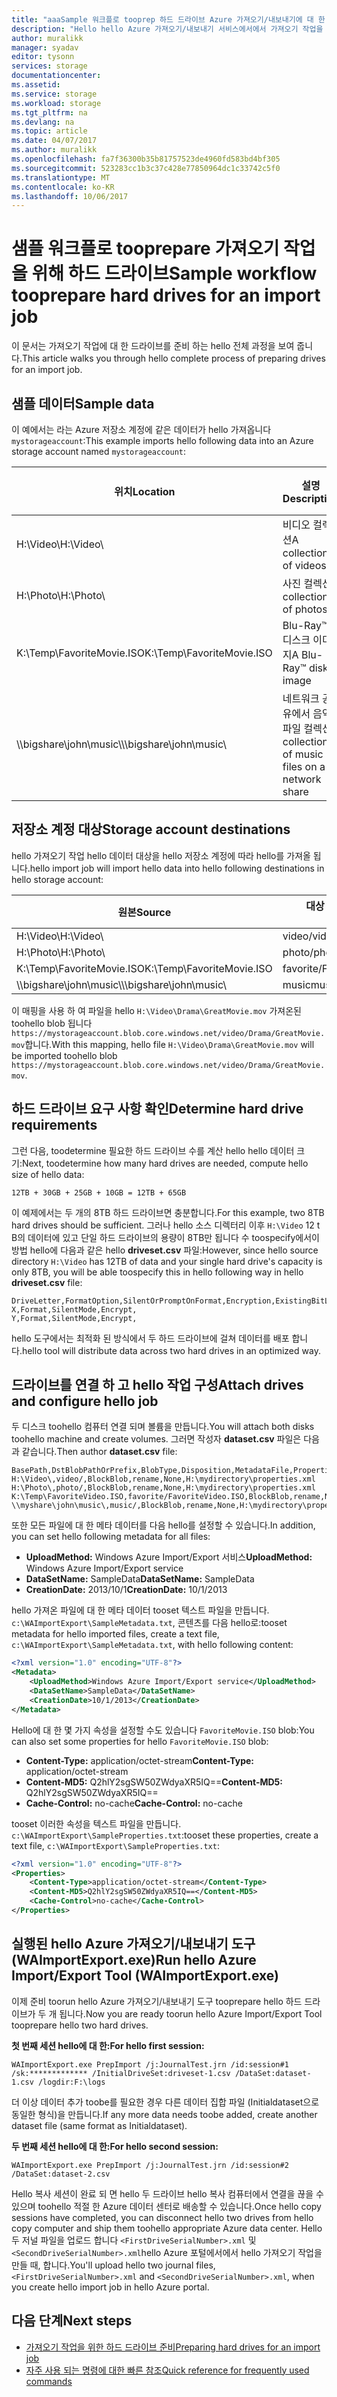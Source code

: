 ```yaml
---
title: "aaaSample 워크플로 tooprep 하드 드라이브 Azure 가져오기/내보내기에 대 한 가져오기 작업 | Microsoft Docs"
description: "Hello hello Azure 가져오기/내보내기 서비스에서에서 가져오기 작업을 위해 드라이브를 준비 하는 동안 전체 프로세스에 대 한 연습을 참조 하십시오."
author: muralikk
manager: syadav
editor: tysonn
services: storage
documentationcenter: 
ms.assetid: 
ms.service: storage
ms.workload: storage
ms.tgt_pltfrm: na
ms.devlang: na
ms.topic: article
ms.date: 04/07/2017
ms.author: muralikk
ms.openlocfilehash: fa7f36300b35b81757523de4960fd583bd4bf305
ms.sourcegitcommit: 523283cc1b3c37c428e77850964dc1c33742c5f0
ms.translationtype: MT
ms.contentlocale: ko-KR
ms.lasthandoff: 10/06/2017
---
```

# <a name="sample-workflow-tooprepare-hard-drives-for-an-import-job"></a><span data-ttu-id="741b6-103">샘플 워크플로 tooprepare 가져오기 작업을 위해 하드 드라이브</span><span class="sxs-lookup"><span data-stu-id="741b6-103">Sample workflow tooprepare hard drives for an import job</span></span>

<span data-ttu-id="741b6-104">이 문서는 가져오기 작업에 대 한 드라이브를 준비 하는 hello 전체 과정을 보여 줍니다.</span><span class="sxs-lookup"><span data-stu-id="741b6-104">This article walks you through hello complete process of preparing drives for an import job.</span></span>

## <a name="sample-data"></a><span data-ttu-id="741b6-105">샘플 데이터</span><span class="sxs-lookup"><span data-stu-id="741b6-105">Sample data</span></span>

<span data-ttu-id="741b6-106">이 예에서는 라는 Azure 저장소 계정에 같은 데이터가 hello 가져옵니다 `mystorageaccount`:</span><span class="sxs-lookup"><span data-stu-id="741b6-106">This example imports hello following data into an Azure storage account named `mystorageaccount`:</span></span>

|<span data-ttu-id="741b6-107">위치</span><span class="sxs-lookup"><span data-stu-id="741b6-107">Location</span></span>|<span data-ttu-id="741b6-108">설명</span><span class="sxs-lookup"><span data-stu-id="741b6-108">Description</span></span>|<span data-ttu-id="741b6-109">데이터 크기</span><span class="sxs-lookup"><span data-stu-id="741b6-109">Data size</span></span>|
|--------------|-----------------|-----|
|<span data-ttu-id="741b6-110">H:\Video\\</span><span class="sxs-lookup"><span data-stu-id="741b6-110">H:\Video\\</span></span> |<span data-ttu-id="741b6-111">비디오 컬렉션</span><span class="sxs-lookup"><span data-stu-id="741b6-111">A collection of videos</span></span>|<span data-ttu-id="741b6-112">12TB</span><span class="sxs-lookup"><span data-stu-id="741b6-112">12 TB</span></span>|
|<span data-ttu-id="741b6-113">H:\Photo\\</span><span class="sxs-lookup"><span data-stu-id="741b6-113">H:\Photo\\</span></span> |<span data-ttu-id="741b6-114">사진 컬렉션</span><span class="sxs-lookup"><span data-stu-id="741b6-114">A collection of photos</span></span>|<span data-ttu-id="741b6-115">30GB</span><span class="sxs-lookup"><span data-stu-id="741b6-115">30 GB</span></span>|
|<span data-ttu-id="741b6-116">K:\Temp\FavoriteMovie.ISO</span><span class="sxs-lookup"><span data-stu-id="741b6-116">K:\Temp\FavoriteMovie.ISO</span></span>|<span data-ttu-id="741b6-117">Blu-Ray™ 디스크 이미지</span><span class="sxs-lookup"><span data-stu-id="741b6-117">A Blu-Ray™ disk image</span></span>|<span data-ttu-id="741b6-118">25GB</span><span class="sxs-lookup"><span data-stu-id="741b6-118">25 GB</span></span>|
|<span data-ttu-id="741b6-119">\\\bigshare\john\music\\</span><span class="sxs-lookup"><span data-stu-id="741b6-119">\\\bigshare\john\music\\</span></span>|<span data-ttu-id="741b6-120">네트워크 공유에서 음악 파일 컬렉션</span><span class="sxs-lookup"><span data-stu-id="741b6-120">A collection of music files on a network share</span></span>|<span data-ttu-id="741b6-121">10 GB</span><span class="sxs-lookup"><span data-stu-id="741b6-121">10 GB</span></span>|

## <a name="storage-account-destinations"></a><span data-ttu-id="741b6-122">저장소 계정 대상</span><span class="sxs-lookup"><span data-stu-id="741b6-122">Storage account destinations</span></span>

<span data-ttu-id="741b6-123">hello 가져오기 작업 hello 데이터 대상을 hello 저장소 계정에 따라 hello를 가져올 됩니다.</span><span class="sxs-lookup"><span data-stu-id="741b6-123">hello import job will import hello data into hello following destinations in hello storage account:</span></span>

|<span data-ttu-id="741b6-124">원본</span><span class="sxs-lookup"><span data-stu-id="741b6-124">Source</span></span>|<span data-ttu-id="741b6-125">대상 가상 디렉터리 또는 Blob</span><span class="sxs-lookup"><span data-stu-id="741b6-125">Destination virtual directory or blob</span></span>|
|------------|-------------------------------------------|
|<span data-ttu-id="741b6-126">H:\Video\\</span><span class="sxs-lookup"><span data-stu-id="741b6-126">H:\Video\\</span></span> |<span data-ttu-id="741b6-127">video/</span><span class="sxs-lookup"><span data-stu-id="741b6-127">video/</span></span>|
|<span data-ttu-id="741b6-128">H:\Photo\\</span><span class="sxs-lookup"><span data-stu-id="741b6-128">H:\Photo\\</span></span> |<span data-ttu-id="741b6-129">photo/</span><span class="sxs-lookup"><span data-stu-id="741b6-129">photo/</span></span>|
|<span data-ttu-id="741b6-130">K:\Temp\FavoriteMovie.ISO</span><span class="sxs-lookup"><span data-stu-id="741b6-130">K:\Temp\FavoriteMovie.ISO</span></span>|<span data-ttu-id="741b6-131">favorite/FavoriteMovies.ISO</span><span class="sxs-lookup"><span data-stu-id="741b6-131">favorite/FavoriteMovies.ISO</span></span>|
|<span data-ttu-id="741b6-132">\\\bigshare\john\music\\</span><span class="sxs-lookup"><span data-stu-id="741b6-132">\\\bigshare\john\music\\</span></span> |<span data-ttu-id="741b6-133">music</span><span class="sxs-lookup"><span data-stu-id="741b6-133">music</span></span>|

<span data-ttu-id="741b6-134">이 매핑을 사용 하 여 파일을 hello `H:\Video\Drama\GreatMovie.mov` 가져온된 toohello blob 됩니다 `https://mystorageaccount.blob.core.windows.net/video/Drama/GreatMovie.mov`합니다.</span><span class="sxs-lookup"><span data-stu-id="741b6-134">With this mapping, hello file `H:\Video\Drama\GreatMovie.mov` will be imported toohello blob `https://mystorageaccount.blob.core.windows.net/video/Drama/GreatMovie.mov`.</span></span>

## <a name="determine-hard-drive-requirements"></a><span data-ttu-id="741b6-135">하드 드라이브 요구 사항 확인</span><span class="sxs-lookup"><span data-stu-id="741b6-135">Determine hard drive requirements</span></span>

<span data-ttu-id="741b6-136">그런 다음, toodetermine 필요한 하드 드라이브 수를 계산 hello hello 데이터 크기:</span><span class="sxs-lookup"><span data-stu-id="741b6-136">Next, toodetermine how many hard drives are needed, compute hello size of hello data:</span></span>

`12TB + 30GB + 25GB + 10GB = 12TB + 65GB`

<span data-ttu-id="741b6-137">이 예제에서는 두 개의 8TB 하드 드라이브면 충분합니다.</span><span class="sxs-lookup"><span data-stu-id="741b6-137">For this example, two 8TB hard drives should be sufficient.</span></span> <span data-ttu-id="741b6-138">그러나 hello 소스 디렉터리 이후 `H:\Video` 12 t B의 데이터에 있고 단일 하드 드라이브의 용량이 8TB만 됩니다 수 toospecify에서이 방법 hello에 다음과 같은 hello **driveset.csv** 파일:</span><span class="sxs-lookup"><span data-stu-id="741b6-138">However, since hello source directory `H:\Video` has 12TB of data and your single hard drive's capacity is only 8TB, you will be able toospecify this in hello following way in hello **driveset.csv** file:</span></span>

```
DriveLetter,FormatOption,SilentOrPromptOnFormat,Encryption,ExistingBitLockerKey
X,Format,SilentMode,Encrypt,
Y,Format,SilentMode,Encrypt,
```
<span data-ttu-id="741b6-139">hello 도구에서는 최적화 된 방식에서 두 하드 드라이브에 걸쳐 데이터를 배포 합니다.</span><span class="sxs-lookup"><span data-stu-id="741b6-139">hello tool will distribute data across two hard drives in an optimized way.</span></span>

## <a name="attach-drives-and-configure-hello-job"></a><span data-ttu-id="741b6-140">드라이브를 연결 하 고 hello 작업 구성</span><span class="sxs-lookup"><span data-stu-id="741b6-140">Attach drives and configure hello job</span></span>
<span data-ttu-id="741b6-141">두 디스크 toohello 컴퓨터 연결 되며 볼륨을 만듭니다.</span><span class="sxs-lookup"><span data-stu-id="741b6-141">You will attach both disks toohello machine and create volumes.</span></span> <span data-ttu-id="741b6-142">그러면 작성자 **dataset.csv** 파일은 다음과 같습니다.</span><span class="sxs-lookup"><span data-stu-id="741b6-142">Then author **dataset.csv** file:</span></span>
```
BasePath,DstBlobPathOrPrefix,BlobType,Disposition,MetadataFile,PropertiesFile
H:\Video\,video/,BlockBlob,rename,None,H:\mydirectory\properties.xml
H:\Photo\,photo/,BlockBlob,rename,None,H:\mydirectory\properties.xml
K:\Temp\FavoriteVideo.ISO,favorite/FavoriteVideo.ISO,BlockBlob,rename,None,H:\mydirectory\properties.xml
\\myshare\john\music\,music/,BlockBlob,rename,None,H:\mydirectory\properties.xml
```

<span data-ttu-id="741b6-143">또한 모든 파일에 대 한 메타 데이터를 다음 hello를 설정할 수 있습니다.</span><span class="sxs-lookup"><span data-stu-id="741b6-143">In addition, you can set hello following metadata for all files:</span></span>

* <span data-ttu-id="741b6-144">**UploadMethod:** Windows Azure Import/Export 서비스</span><span class="sxs-lookup"><span data-stu-id="741b6-144">**UploadMethod:** Windows Azure Import/Export service</span></span>
* <span data-ttu-id="741b6-145">**DataSetName:** SampleData</span><span class="sxs-lookup"><span data-stu-id="741b6-145">**DataSetName:** SampleData</span></span>
* <span data-ttu-id="741b6-146">**CreationDate:** 2013/10/1</span><span class="sxs-lookup"><span data-stu-id="741b6-146">**CreationDate:** 10/1/2013</span></span>

<span data-ttu-id="741b6-147">hello 가져온 파일에 대 한 메타 데이터 tooset 텍스트 파일을 만듭니다. `c:\WAImportExport\SampleMetadata.txt`, 콘텐츠를 다음 hello로:</span><span class="sxs-lookup"><span data-stu-id="741b6-147">tooset metadata for hello imported files, create a text file, `c:\WAImportExport\SampleMetadata.txt`, with hello following content:</span></span>

```xml
<?xml version="1.0" encoding="UTF-8"?>
<Metadata>
    <UploadMethod>Windows Azure Import/Export service</UploadMethod>
    <DataSetName>SampleData</DataSetName>
    <CreationDate>10/1/2013</CreationDate>
</Metadata>
```

<span data-ttu-id="741b6-148">Hello에 대 한 몇 가지 속성을 설정할 수도 있습니다 `FavoriteMovie.ISO` blob:</span><span class="sxs-lookup"><span data-stu-id="741b6-148">You can also set some properties for hello `FavoriteMovie.ISO` blob:</span></span>

* <span data-ttu-id="741b6-149">**Content-Type:** application/octet-stream</span><span class="sxs-lookup"><span data-stu-id="741b6-149">**Content-Type:** application/octet-stream</span></span>
* <span data-ttu-id="741b6-150">**Content-MD5:** Q2hlY2sgSW50ZWdyaXR5IQ==</span><span class="sxs-lookup"><span data-stu-id="741b6-150">**Content-MD5:** Q2hlY2sgSW50ZWdyaXR5IQ==</span></span>
* <span data-ttu-id="741b6-151">**Cache-Control:** no-cache</span><span class="sxs-lookup"><span data-stu-id="741b6-151">**Cache-Control:** no-cache</span></span>

<span data-ttu-id="741b6-152">tooset 이러한 속성을 텍스트 파일을 만듭니다. `c:\WAImportExport\SampleProperties.txt`:</span><span class="sxs-lookup"><span data-stu-id="741b6-152">tooset these properties, create a text file, `c:\WAImportExport\SampleProperties.txt`:</span></span>

```xml
<?xml version="1.0" encoding="UTF-8"?>
<Properties>
    <Content-Type>application/octet-stream</Content-Type>
    <Content-MD5>Q2hlY2sgSW50ZWdyaXR5IQ==</Content-MD5>
    <Cache-Control>no-cache</Cache-Control>
</Properties>
```

## <a name="run-hello-azure-importexport-tool-waimportexportexe"></a><span data-ttu-id="741b6-153">실행된 hello Azure 가져오기/내보내기 도구 (WAImportExport.exe)</span><span class="sxs-lookup"><span data-stu-id="741b6-153">Run hello Azure Import/Export Tool (WAImportExport.exe)</span></span>

<span data-ttu-id="741b6-154">이제 준비 toorun hello Azure 가져오기/내보내기 도구 tooprepare hello 하드 드라이브가 두 개 됩니다.</span><span class="sxs-lookup"><span data-stu-id="741b6-154">Now you are ready toorun hello Azure Import/Export Tool tooprepare hello two hard drives.</span></span>

<span data-ttu-id="741b6-155">**첫 번째 세션 hello에 대 한:**</span><span class="sxs-lookup"><span data-stu-id="741b6-155">**For hello first session:**</span></span>

```
WAImportExport.exe PrepImport /j:JournalTest.jrn /id:session#1  /sk:************* /InitialDriveSet:driveset-1.csv /DataSet:dataset-1.csv /logdir:F:\logs
```

<span data-ttu-id="741b6-156">더 이상 데이터 추가 toobe를 필요한 경우 다른 데이터 집합 파일 (Initialdataset으로 동일한 형식)을 만듭니다.</span><span class="sxs-lookup"><span data-stu-id="741b6-156">If any more data needs toobe added, create another dataset file (same format as Initialdataset).</span></span>

<span data-ttu-id="741b6-157">**두 번째 세션 hello에 대 한:**</span><span class="sxs-lookup"><span data-stu-id="741b6-157">**For hello second session:**</span></span>

```
WAImportExport.exe PrepImport /j:JournalTest.jrn /id:session#2  /DataSet:dataset-2.csv
```

<span data-ttu-id="741b6-158">Hello 복사 세션이 완료 되 면 hello 두 드라이브 hello 복사 컴퓨터에서 연결을 끊을 수 있으며 toohello 적절 한 Azure 데이터 센터로 배송할 수 있습니다.</span><span class="sxs-lookup"><span data-stu-id="741b6-158">Once hello copy sessions have completed, you can disconnect hello two drives from hello copy computer and ship them toohello appropriate Azure data center.</span></span> <span data-ttu-id="741b6-159">Hello 두 저널 파일을 업로드 합니다 `<FirstDriveSerialNumber>.xml` 및 `<SecondDriveSerialNumber>.xml`hello Azure 포털에서에서 hello 가져오기 작업을 만들 때, 합니다.</span><span class="sxs-lookup"><span data-stu-id="741b6-159">You'll upload hello two journal files, `<FirstDriveSerialNumber>.xml` and `<SecondDriveSerialNumber>.xml`, when you create hello import job in hello Azure portal.</span></span>

## <a name="next-steps"></a><span data-ttu-id="741b6-160">다음 단계</span><span class="sxs-lookup"><span data-stu-id="741b6-160">Next steps</span></span>

* [<span data-ttu-id="741b6-161">가져오기 작업을 위한 하드 드라이브 준비</span><span class="sxs-lookup"><span data-stu-id="741b6-161">Preparing hard drives for an import job</span></span>](../storage-import-export-tool-preparing-hard-drives-import.md)
* [<span data-ttu-id="741b6-162">자주 사용 되는 명령에 대한 빠른 참조</span><span class="sxs-lookup"><span data-stu-id="741b6-162">Quick reference for frequently used commands</span></span>](../storage-import-export-tool-quick-reference.md)
